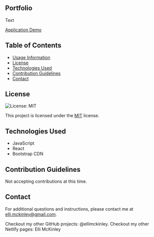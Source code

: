 ## Portfolio
Text

[Application Demo](https://drive.google.com/file/d/1ZANDuM63VysqaXSIKRTxrMJzU9VCT4Rs/view)

## Table of Contents
- [Usage Information](#usage-information)
- [License](#license)
- [Technologies Used](#technologies-used)
- [Contribution Guidelines](#contribution-guidelines)
- [Contact](#contact)


## License
![License: MIT](https://img.shields.io/badge/License-MIT-yellow.svg)

This project is licensed under the [MIT](https://opensource.org/licenses/MIT) license.

## Technologies Used
- JavaScript
- React
- Bootstrap CDN

## Contribution Guidelines
Not accepting contributions at this time.

## Contact
For additional questions and instructions, please contact me at [elli.mckinley@gmail.com](mailto:elli.mckinley@gmail.com).

Checkout my other GitHub projects: @ellimckinley.
Checkout my other Netlify pages: Elli McKinley

